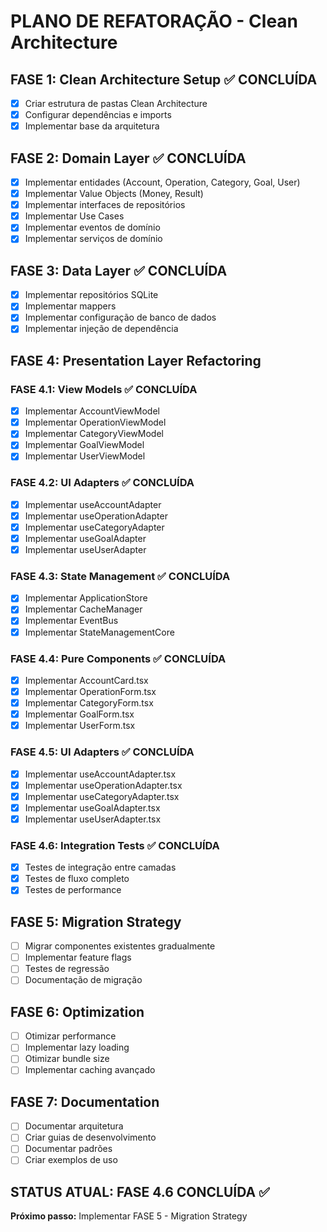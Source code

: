 # PLANO DE REFATORAÇÃO - Clean Architecture

## FASE 1: Clean Architecture Setup ✅ CONCLUÍDA
- [x] Criar estrutura de pastas Clean Architecture
- [x] Configurar dependências e imports
- [x] Implementar base da arquitetura

## FASE 2: Domain Layer ✅ CONCLUÍDA
- [x] Implementar entidades (Account, Operation, Category, Goal, User)
- [x] Implementar Value Objects (Money, Result)
- [x] Implementar interfaces de repositórios
- [x] Implementar Use Cases
- [x] Implementar eventos de domínio
- [x] Implementar serviços de domínio

## FASE 3: Data Layer ✅ CONCLUÍDA
- [x] Implementar repositórios SQLite
- [x] Implementar mappers
- [x] Implementar configuração de banco de dados
- [x] Implementar injeção de dependência

## FASE 4: Presentation Layer Refactoring

### FASE 4.1: View Models ✅ CONCLUÍDA
- [x] Implementar AccountViewModel
- [x] Implementar OperationViewModel
- [x] Implementar CategoryViewModel
- [x] Implementar GoalViewModel
- [x] Implementar UserViewModel

### FASE 4.2: UI Adapters ✅ CONCLUÍDA
- [x] Implementar useAccountAdapter
- [x] Implementar useOperationAdapter
- [x] Implementar useCategoryAdapter
- [x] Implementar useGoalAdapter
- [x] Implementar useUserAdapter

### FASE 4.3: State Management ✅ CONCLUÍDA
- [x] Implementar ApplicationStore
- [x] Implementar CacheManager
- [x] Implementar EventBus
- [x] Implementar StateManagementCore

### FASE 4.4: Pure Components ✅ CONCLUÍDA
- [x] Implementar AccountCard.tsx
- [x] Implementar OperationForm.tsx
- [x] Implementar CategoryForm.tsx
- [x] Implementar GoalForm.tsx
- [x] Implementar UserForm.tsx

### FASE 4.5: UI Adapters ✅ CONCLUÍDA
- [x] Implementar useAccountAdapter.tsx
- [x] Implementar useOperationAdapter.tsx
- [x] Implementar useCategoryAdapter.tsx
- [x] Implementar useGoalAdapter.tsx
- [x] Implementar useUserAdapter.tsx

### FASE 4.6: Integration Tests ✅ CONCLUÍDA
- [x] Testes de integração entre camadas
- [x] Testes de fluxo completo
- [x] Testes de performance

## FASE 5: Migration Strategy
- [ ] Migrar componentes existentes gradualmente
- [ ] Implementar feature flags
- [ ] Testes de regressão
- [ ] Documentação de migração

## FASE 6: Optimization
- [ ] Otimizar performance
- [ ] Implementar lazy loading
- [ ] Otimizar bundle size
- [ ] Implementar caching avançado

## FASE 7: Documentation
- [ ] Documentar arquitetura
- [ ] Criar guias de desenvolvimento
- [ ] Documentar padrões
- [ ] Criar exemplos de uso

## STATUS ATUAL: FASE 4.6 CONCLUÍDA ✅

**Próximo passo:** Implementar FASE 5 - Migration Strategy

